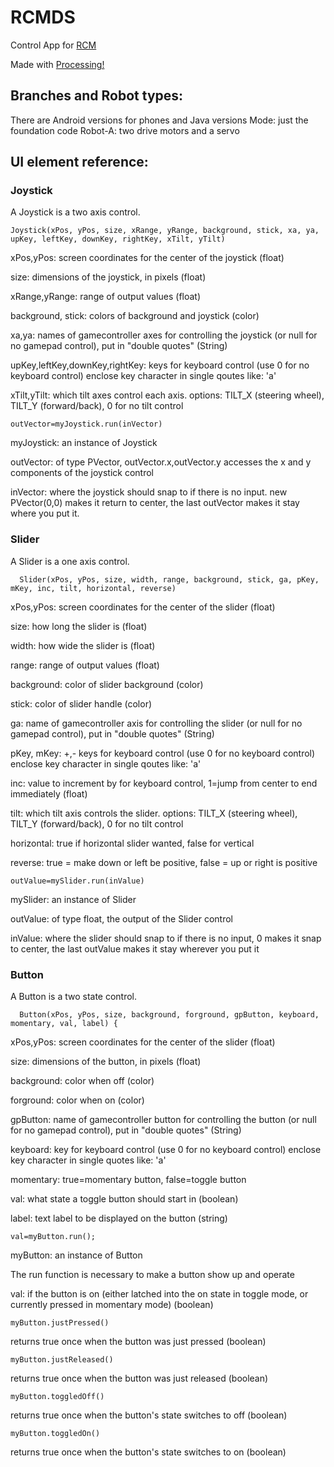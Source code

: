 # RCMDS
Control App for [RCM](https://github.com/mpyoutube/rcm)

Made with [Processing!](https://www.processing.org/reference)

## Branches and Robot types:
There are Android versions for phones and Java versions
Mode: just the foundation code
Robot-A: two drive motors and a servo


## UI element reference:
### Joystick
A Joystick is a two axis control.
```
Joystick(xPos, yPos, size, xRange, yRange, background, stick, xa, ya, upKey, leftKey, downKey, rightKey, xTilt, yTilt)
```

xPos,yPos: screen coordinates for the center of the joystick (float)

size: dimensions of the joystick, in pixels (float)

xRange,yRange: range of output values (float)

background, stick: colors of background and joystick (color)

xa,ya: names of gamecontroller axes for controlling the joystick (or null for no gamepad control), put in "double quotes" (String)

upKey,leftKey,downKey,rightKey: keys for keyboard control (use 0 for no keyboard control) enclose key character in single qoutes like: 'a'

xTilt,yTilt: which tilt axes control each axis. options: TILT_X (steering wheel), TILT_Y (forward/back), 0 for no tilt control

```
outVector=myJoystick.run(inVector)
```

myJoystick: an instance of Joystick

outVector: of type PVector, outVector.x,outVector.y accesses the x and y components of the joystick control

inVector: where the joystick should snap to if there is no input. new PVector(0,0) makes it return to center, the last outVector makes it stay where you put it.

### Slider
A Slider is a one axis control.
```
  Slider(xPos, yPos, size, width, range, background, stick, ga, pKey, mKey, inc, tilt, horizontal, reverse)
```

xPos,yPos: screen coordinates for the center of the slider (float)

size: how long the slider is (float)

width: how wide the slider is (float)

range: range of output values (float)

background: color of slider background (color)

stick: color of slider handle (color)

ga: name of gamecontroller axis for controlling the slider (or null for no gamepad control), put in "double quotes" (String)

pKey, mKey: +,- keys for keyboard control (use 0 for no keyboard control) enclose key character in single qoutes like: 'a'

inc: value to increment by for keyboard control, 1=jump from center to end immediately (float)

tilt: which tilt axis controls the slider. options: TILT_X (steering wheel), TILT_Y (forward/back), 0 for no tilt control

horizontal: true if horizontal slider wanted, false for vertical

reverse: true = make down or left be positive, false =  up or right is positive

```
outValue=mySlider.run(inValue)
```
mySlider: an instance of Slider

outValue: of type float, the output of the Slider control

inValue: where the slider should snap to if there is no input, 0 makes it snap to center, the last outValue makes it stay wherever you put it

### Button
A Button is a two state control.
```
  Button(xPos, yPos, size, background, forground, gpButton, keyboard, momentary, val, label) {
```
xPos,yPos: screen coordinates for the center of the slider (float)

size: dimensions of the button, in pixels (float)

background: color when off (color)

forground: color when on (color)

gpButton: name of gamecontroller button for controlling the button (or null for no gamepad control), put in "double quotes" (String)

keyboard: key for keyboard control (use 0 for no keyboard control) enclose key character in single quotes like: 'a'

momentary: true=momentary button, false=toggle button

val: what state a toggle button should start in (boolean)

label: text label to be displayed on the button (string)

```
val=myButton.run();
```
myButton: an instance of Button

The run function is necessary to make a button show up and operate

val: if the button is on (either latched into the on state in toggle mode, or currently pressed in momentary mode) (boolean)

```
myButton.justPressed()
```
returns true once when the button was just pressed (boolean)

```
myButton.justReleased()
```
returns true once when the button was just released (boolean)

```
myButton.toggledOff()
```
returns true once when the button's state switches to off (boolean)

```
myButton.toggledOn()
```
returns true once when the button's state switches to on (boolean)
